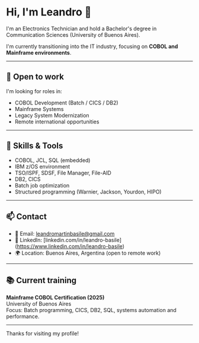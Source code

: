 # Hi, I'm Leandro 👋

I'm an Electronics Technician and hold a Bachelor's degree in Communication Sciences (University of Buenos Aires). 

I'm currently transitioning into the IT industry, focusing on **COBOL and Mainframe environments**.

---

## 💼 Open to work
I'm looking for roles in:
- COBOL Development (Batch / CICS / DB2)
- Mainframe Systems
- Legacy System Modernization
- Remote international opportunities

---

## 🧠 Skills & Tools
- COBOL, JCL, SQL (embedded)
- IBM z/OS environment
- TSO/ISPF, SDSF, File Manager, File-AID
- DB2, CICS
- Batch job optimization
- Structured programming (Warnier, Jackson, Yourdon, HIPO)

---

## 📫 Contact
- 📧 Email: leandromartinbasile@gmail.com  
- 💼 LinkedIn: [linkedin.com/in/leandro-basile] (https://www.linkedin.com/in/leandro-basile)  
- 🌍 Location: Buenos Aires, Argentina (open to remote work)

---

## 📚 Current training
**Mainframe COBOL Certification (2025)**  
University of Buenos Aires  
Focus: Batch programming, CICS, DB2, SQL, systems automation and performance.

---

Thanks for visiting my profile!


